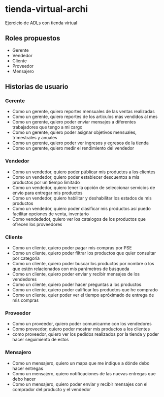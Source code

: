# tienda-virtual-archi
Ejercicio de ADLs con tienda virtual

## Roles propuestos

* Gerente
* Vendedor
* Cliente
* Proveedor
* Mensajero

## Historias de usuario

### Gerente

* Como un gerente, quiero reportes mensuales de las ventas realizadas
* Como un gerente, quiero reportes de los articulos más vendidos al mes
* Como un gerente, quiero poder enviar mensajes a diferentes trabajadores que tengo a mi cargo
* Como un gerente, quiero poder asignar objetivos mensuales, trimestrales y anuales
* Como un gerente, quiero poder ver ingresos y egresos de la tienda
* Como un gerente, quiero medir el rendimiento del vendedor

### Vendedor

* Como un vendedor, quiero poder públicar mis productos a los clientes
* Como un vendedor, quiero poder establecer descuentos a mis productos por un tiempo limitado
* Como un vendedor, quiero tener la opción de seleccionar servicios de envio para entregar mis productos
* Como un vendedor, quiero habilitar y deshabilitar los estados de mis productos
* Como un vendedor, quiero poder clasificar mis productos así puedo facilitar opciones de venta, inventario
* Como vendededot, quiero ver los catalogos de los productos que ofrecen los proveedores

### Cliente

* Como un cliente, quiero poder pagar mis compras por PSE
* Como un cliente, quiero poder filtrar los productos que quier consultar por categoria
* Como un cliente, quiero poder buscar los productos por nombre o los que estén relacionados con mis parámetros de búsqueda
* Como un cliente, quiero poder enviar y recibir mensajes de los vendedores
* Como un cliente, quiero poder hacer preguntas a los productos
* Como un cliente, quiero poder calificar los productos que he comprado
* Como un cliente, quier poder ver el tiempo apróximado de entrega de mis compras

### Proveedor

* Como un proveedor, quiero poder comunicarme con los vendedores
* Como proveedor, quiero poder mostrar mis productos a los clientes
* como proveedor, quiero ver los pedidos realizados por la tienda y poder hacer seguimiento de estos

### Mensajero

* Como un mensajero, quiero un mapa que me indique a dónde debo hacer entregas
* Como un mensajero, quiero notificaciones de las nuevas entregas que debo hacer
* Como un mensajero, quiero poder enviar y recibir mensajes con el comprador del producto y el vendedor

